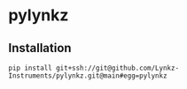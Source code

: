 # pylynkz

## Installation
` pip install git+ssh://git@github.com/Lynkz-Instruments/pylynkz.git@main#egg=pylynkz `
